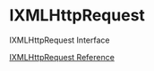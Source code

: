 # IXMLHttpRequest

IXMLHttpRequest Interface

[IXMLHttpRequest Reference](https://ruby-doc.org/stdlib-2.6/libdoc/win32ole/rdoc/IXMLHttpRequest.html)